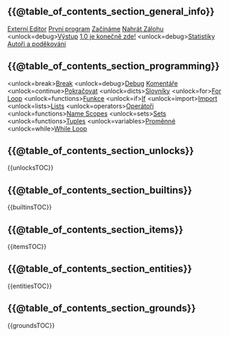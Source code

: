 ## {{@table_of_contents_section_general_info}}
[Externí Editor](docs/external_editor.md)      [První program](docs/first_program.md)      [Začínáme](docs/getting_started.md)      [Nahrát Zálohu](docs/backup.md)      <unlock=debug>[Výstup](docs/output.md)      </unlock>[1.0 je konečně zde!](docs/patchnotes.md)      <unlock=debug>[Statistiky](docs/stats.md)      </unlock>      [Autoři a poděkování](docs/credits.md)

## {{@table_of_contents_section_programming}}
<unlock=break>[Break](docs/scripting/break.md)      </unlock><unlock=debug>[Debug](docs/scripting/debug.md)      </unlock>[Komentáře](docs/scripting/comments.md)      <unlock=continue>[Pokračovat](docs/scripting/continue.md)      </unlock><unlock=dicts>[Slovníky](docs/scripting/dicts.md)      </unlock><unlock=for>[For Loop](docs/scripting/for.md)      </unlock><unlock=functions>[Funkce](docs/scripting/functions.md)      </unlock><unlock=if>[If](docs/scripting/if.md)      </unlock><unlock=import>[Import](docs/scripting/import.md)      </unlock><unlock=lists>[Lists](docs/scripting/lists.md)      </unlock><unlock=operators>[Operátoři](docs/scripting/operators.md)      </unlock><unlock=functions>[Name Scopes](docs/scripting/scopes.md)      </unlock><unlock=sets>[Sets](docs/scripting/sets.md)      </unlock><unlock=functions>[Tuples](docs/scripting/tuples.md)      </unlock><unlock=variables>[Proměnné](docs/scripting/variables.md)      </unlock><unlock=while>[While Loop](docs/scripting/while.md)      </unlock>

## {{@table_of_contents_section_unlocks}}
{{unlocksTOC}}

## {{@table_of_contents_section_builtins}}
{{builtinsTOC}}

## {{@table_of_contents_section_items}}
{{itemsTOC}}

## {{@table_of_contents_section_entities}}
{{entitiesTOC}}

## {{@table_of_contents_section_grounds}}
{{groundsTOC}}